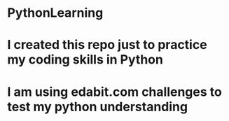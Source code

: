 # PythonLearning
# I created this repo just to practice my coding skills in Python
# I am using edabit.com challenges to test my python understanding
